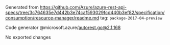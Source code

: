 Generated from https://github.com/Azure/azure-rest-api-specs/tree/3c764635e7d442b3e74caf593029fcd440b3ef82/specification/consumption/resource-manager/readme.md tag: `package-2017-04-preview`

Code generator @microsoft.azure/autorest.go@2.1.168

No exported changes